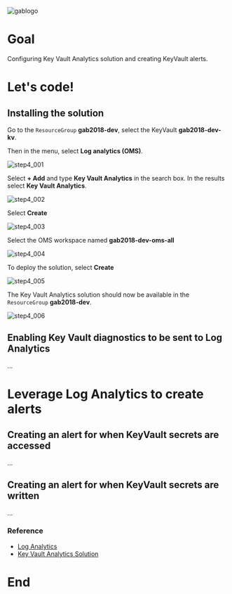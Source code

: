 ![gablogo][gablogo]
# Goal
Configuring Key Vault Analytics solution and creating KeyVault alerts.

# Let's code!

## Installing the solution
Go to the `ResourceGroup` **gab2018-dev**, select the KeyVault **gab2018-dev-kv**.

Then in the menu, select **Log analytics (OMS)**.

![step4_001][step4_001]

Select **+ Add** and type **Key Vault Analytics** in the search box. In the results select **Key Vault Analytics**.

![step4_002][step4_002]

Select **Create**

![step4_003][step4_003]

Select the OMS workspace named **gab2018-dev-oms-all**

![step4_004][step4_004]

To deploy the solution, select **Create**

![step4_005][step4_005]

The Key Vault Analytics solution should now be available in the `ResourceGroup` **gab2018-dev**.

![step4_006][step4_006]

## Enabling Key Vault diagnostics to be sent to Log Analytics

...

# Leverage Log Analytics to create alerts

## Creating an alert for when KeyVault secrets are accessed

...

## Creating an alert for when KeyVault secrets are written

...


### Reference

* [Log Analytics](https://docs.microsoft.com/en-us/azure/log-analytics/)
* [Key Vault Analytics Solution](https://azuremarketplace.microsoft.com/en-us/marketplace/apps/Microsoft.KeyVaultAnalyticsOMS?tab=Overview)


# End

[gablogo]: ../media/logo-2018-500x444.png "Global Azure Bootcamp logo"
[step4_001]: media/step4_001.jpg "1"
[step4_002]: media/step4_002.jpg "2"
[step4_003]: media/step4_003.jpg "3"
[step4_004]: media/step4_004.jpg "4"
[step4_005]: media/step4_005.jpg "5"
[step4_006]: media/step4_006.jpg "6"